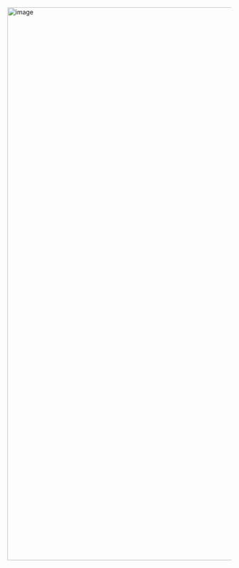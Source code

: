 <img width="1240" alt="image" src="https://github.com/RevadiSundaram/ICodeThis-Projects/assets/47391816/531b6941-677a-4e1b-8157-742ee4de817b">
